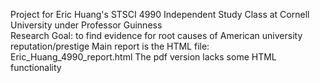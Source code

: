 Project for Eric Huang's STSCI 4990 Independent Study Class at Cornell University under Professor Guinness  
Research Goal: to find evidence for root causes of American university reputation/prestige
Main report is the HTML file: Eric_Huang_4990_report.html
The pdf version lacks some HTML functionality
